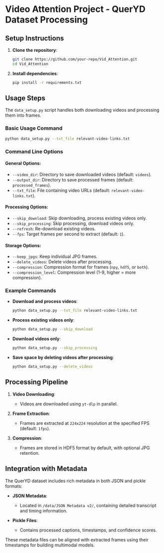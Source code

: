 # Video Attention Project - QuerYD Dataset Processing

## Setup Instructions

1. **Clone the repository**:
    ```bash
    git clone https://github.com/your-repo/Vid_Attention.git
    cd Vid_Attention
    ```

2. **Install dependencies**:
    ```bash
    pip install -r requirements.txt
    ```

## Usage Steps

The `data_setup.py` script handles both downloading videos and processing them into frames.

### Basic Usage Command

```bash
python data_setup.py --txt_file relevant-video-links.txt
```

### Command Line Options

#### General Options:
- `--video_dir`: Directory to save downloaded videos (default: `videos`).
- `--output_dir`: Directory to save processed frames (default: `processed_frames`).
- `--txt_file`: File containing video URLs (default: `relevant-video-links.txt`).

#### Processing Options:
- `--skip_download`: Skip downloading, process existing videos only.
- `--skip_processing`: Skip processing, download videos only.
- `--refresh`: Re-download existing videos.
- `--fps`: Target frames per second to extract (default: `1`).

#### Storage Options:
- `--keep_jpgs`: Keep individual JPG frames.
- `--delete_videos`: Delete videos after processing.
- `--compression`: Compression format for frames (`npy`, `hdf5`, or `both`).
- `--compression_level`: Compression level (1-9, higher = more compression).

### Example Commands

- **Download and process videos**:
    ```bash
    python data_setup.py --txt_file relevant-video-links.txt
    ```

- **Process existing videos only**:
    ```bash
    python data_setup.py --skip_download
    ```

- **Download videos only**:
    ```bash
    python data_setup.py --skip_processing
    ```

- **Save space by deleting videos after processing**:
    ```bash
    python data_setup.py --delete_videos
    ```

## Processing Pipeline

1. **Video Downloading**:
    - Videos are downloaded using `yt-dlp` in parallel.

2. **Frame Extraction**:
    - Frames are extracted at `224x224` resolution at the specified FPS (default: `1fps`).

3. **Compression**:
    - Frames are stored in HDF5 format by default, with optional JPG retention.

## Integration with Metadata

The QuerYD dataset includes rich metadata in both JSON and pickle formats:

- **JSON Metadata**:
    - Located in `/data/JSON Metadata v2/`, containing detailed transcript and timing information.

- **Pickle Files**:
    - Contains processed captions, timestamps, and confidence scores.

These metadata files can be aligned with extracted frames using their timestamps for building multimodal models.